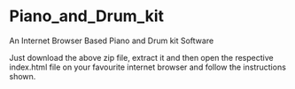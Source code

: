 # Piano_and_Drum_kit
An Internet Browser Based Piano and Drum kit Software

Just download the above zip file, extract it and then open the respective index.html file on your favourite internet browser and follow the instructions shown.



